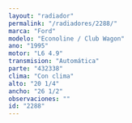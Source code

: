 ```yaml
---
layout: "radiador"
permalink: "/radiadores/2288/"
marca: "Ford"
modelo: "Econoline / Club Wagon"
ano: "1995"
motor: "L6 4.9"
transmision: "Automática"
parte: "432338"
clima: "Con clima"
alto: "20 1/4"
ancho: "26 1/2"
observaciones: ""
id: "2288"
---
```


